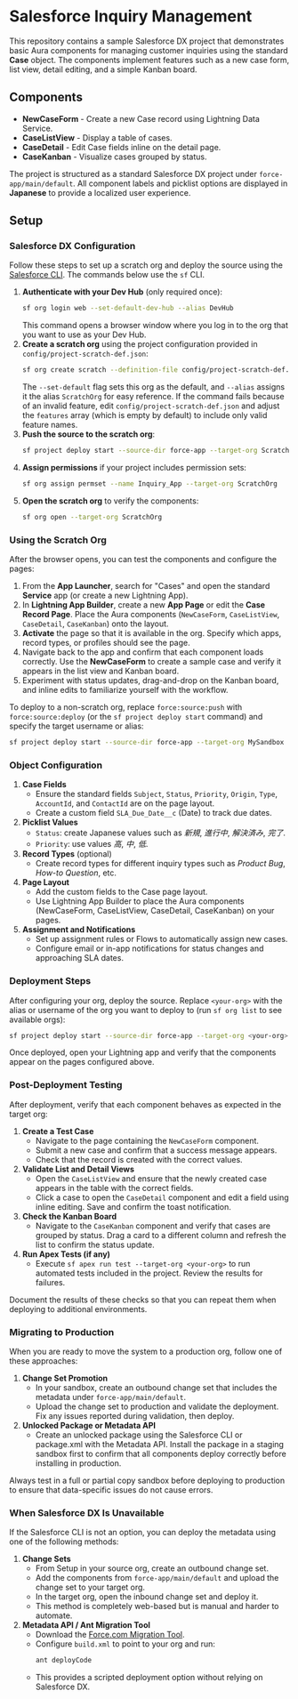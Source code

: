 # Salesforce Inquiry Management

This repository contains a sample Salesforce DX project that demonstrates basic Aura components for managing customer inquiries using the standard **Case** object. The components implement features such as a new case form, list view, detail editing, and a simple Kanban board.

## Components

- **NewCaseForm** - Create a new Case record using Lightning Data Service.
- **CaseListView** - Display a table of cases.
- **CaseDetail** - Edit Case fields inline on the detail page.
- **CaseKanban** - Visualize cases grouped by status.

The project is structured as a standard Salesforce DX project under `force-app/main/default`.
All component labels and picklist options are displayed in **Japanese** to provide a localized user experience.

## Setup

### Salesforce DX Configuration

Follow these steps to set up a scratch org and deploy the source using the [Salesforce CLI](https://developer.salesforce.com/tools/sfdxcli). The commands below use the `sf` CLI.

1. **Authenticate with your Dev Hub** (only required once):
   ```bash
   sf org login web --set-default-dev-hub --alias DevHub
   ```
   This command opens a browser window where you log in to the org that you want
   to use as your Dev Hub.
2. **Create a scratch org** using the project configuration provided in
   `config/project-scratch-def.json`:
   ```bash
   sf org create scratch --definition-file config/project-scratch-def.json --set-default --alias ScratchOrg
   ```
   The `--set-default` flag sets this org as the default, and `--alias` assigns it the alias
   `ScratchOrg` for easy reference.
   If the command fails because of an invalid feature, edit `config/project-scratch-def.json`
   and adjust the `features` array (which is empty by default) to include only
   valid feature names.
3. **Push the source to the scratch org**:
   ```bash
   sf project deploy start --source-dir force-app --target-org ScratchOrg
   ```
4. **Assign permissions** if your project includes permission sets:
   ```bash
   sf org assign permset --name Inquiry_App --target-org ScratchOrg
   ```
5. **Open the scratch org** to verify the components:
    ```bash
    sf org open --target-org ScratchOrg
    ```

### Using the Scratch Org

After the browser opens, you can test the components and configure the pages:

1. From the **App Launcher**, search for "Cases" and open the standard **Service** app (or create a new Lightning App).
2. In **Lightning App Builder**, create a new **App Page** or edit the **Case Record Page**. Place the Aura components (`NewCaseForm`, `CaseListView`, `CaseDetail`, `CaseKanban`) onto the layout.
3. **Activate** the page so that it is available in the org. Specify which apps, record types, or profiles should see the page.
4. Navigate back to the app and confirm that each component loads correctly. Use the **NewCaseForm** to create a sample case and verify it appears in the list view and Kanban board.
5. Experiment with status updates, drag-and-drop on the Kanban board, and inline edits to familiarize yourself with the workflow.

To deploy to a non-scratch org, replace `force:source:push` with
`force:source:deploy` (or the `sf project deploy start` command) and specify the target username or alias:

```bash
sf project deploy start --source-dir force-app --target-org MySandbox
```

### Object Configuration

1. **Case Fields**
   - Ensure the standard fields `Subject`, `Status`, `Priority`, `Origin`, `Type`, `AccountId`, and `ContactId` are on the page layout.
   - Create a custom field `SLA_Due_Date__c` (Date) to track due dates.
2. **Picklist Values**
   - `Status`: create Japanese values such as *新規*, *進行中*, *解決済み*, *完了*.
   - `Priority`: use values *高*, *中*, *低*.
3. **Record Types** (optional)
   - Create record types for different inquiry types such as *Product Bug*, *How-to Question*, etc.
4. **Page Layout**
   - Add the custom fields to the Case page layout.
   - Use Lightning App Builder to place the Aura components (NewCaseForm, CaseListView, CaseDetail, CaseKanban) on your pages.
5. **Assignment and Notifications**
   - Set up assignment rules or Flows to automatically assign new cases.
   - Configure email or in-app notifications for status changes and approaching SLA dates.

### Deployment Steps

After configuring your org, deploy the source. Replace `<your-org>` with the alias
or username of the org you want to deploy to (run `sf org list` to see available
orgs):

```bash
sf project deploy start --source-dir force-app --target-org <your-org>
```

Once deployed, open your Lightning app and verify that the components appear on the pages configured above.

### Post-Deployment Testing

After deployment, verify that each component behaves as expected in the target org:

1. **Create a Test Case**
   - Navigate to the page containing the `NewCaseForm` component.
   - Submit a new case and confirm that a success message appears.
   - Check that the record is created with the correct values.
2. **Validate List and Detail Views**
   - Open the `CaseListView` and ensure that the newly created case appears in the table with the correct fields.
   - Click a case to open the `CaseDetail` component and edit a field using inline editing. Save and confirm the toast notification.
3. **Check the Kanban Board**
   - Navigate to the `CaseKanban` component and verify that cases are grouped by status. Drag a card to a different column and refresh the list to confirm the status update.
4. **Run Apex Tests (if any)**
   - Execute `sf apex run test --target-org <your-org>` to run automated tests included in the project. Review the results for failures.

Document the results of these checks so that you can repeat them when deploying to additional environments.

### Migrating to Production

When you are ready to move the system to a production org, follow one of these approaches:

1. **Change Set Promotion**
   - In your sandbox, create an outbound change set that includes the metadata under `force-app/main/default`.
   - Upload the change set to production and validate the deployment. Fix any issues reported during validation, then deploy.
2. **Unlocked Package or Metadata API**
   - Create an unlocked package using the Salesforce CLI or package.xml with the Metadata API. Install the package in a staging sandbox first to confirm that all components deploy correctly before installing in production.

Always test in a full or partial copy sandbox before deploying to production to ensure that data-specific issues do not cause errors.

### When Salesforce DX Is Unavailable

If the Salesforce CLI is not an option, you can deploy the metadata using one of the following methods:

1. **Change Sets**
   - From Setup in your source org, create an outbound change set.
   - Add the components from `force-app/main/default` and upload the change set to your target org.
   - In the target org, open the inbound change set and deploy it.
   - This method is completely web-based but is manual and harder to automate.
2. **Metadata API / Ant Migration Tool**
   - Download the [Force.com Migration Tool](https://developer.salesforce.com/docs/atlas.en-us.develop.meta/develop/develop_ant.htm).
   - Configure `build.xml` to point to your org and run:
     ```bash
     ant deployCode
     ```
   - This provides a scripted deployment option without relying on Salesforce DX.

